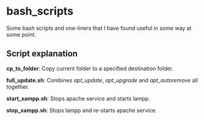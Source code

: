# bash_scripts
Some bash scripts and one-liners that I have found useful in some way at some point.

## Script explanation

**cp\_to\_folder**: Copy current folder to a specified destination folder.

**full\_update.sh**: Combines _apt\_update_, _apt\_upgrade_ and _apt\_autoremove_ all together.

**start\_xampp.sh**: Stops apache service and starts lampp.

**stop\_xampp.sh**: Stops lampp and re-starts apache service.
